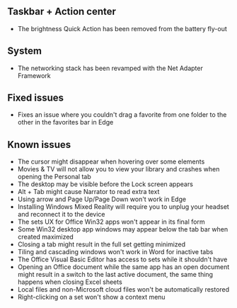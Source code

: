 ## Taskbar + Action center
- The brightness Quick Action has been removed from the battery fly-out

## System
- The networking stack has been revamped with the Net Adapter Framework

## Fixed issues
- Fixes an issue where you couldn't drag a favorite from one folder to the other in the favorites bar in Edge

## Known issues
- The cursor might disappear when hovering over some elements
- Movies & TV will not allow you to view your library and crashes when opening the Personal tab
- The desktop may be visible before the Lock screen appears
- Alt + Tab might cause Narrator to read extra text
- Using arrow and Page Up/Page Down won't work in Edge
- Installing Windows Mixed Reality will require you to unplug your headset and reconnect it to the device
- The sets UX for Office Win32 apps won't appear in its final form
- Some Win32 desktop app windows may appear below the tab bar when created maximized
- Closing a tab might result in the full set getting minimized
- Tiling and cascading windows won't work in Word for inactive tabs
- The Office Visual Basic Editor has access to sets while it shouldn't have
- Opening an Office document while the same app has an open document might result in a switch to the last active document, the same thing happens when closing Excel sheets
- Local files and non-Microsoft cloud files won't be automatically restored
- Right-clicking on a set won't show a context menu